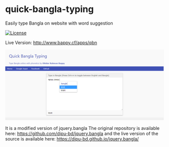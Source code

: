 # quick-bangla-typing
Easily type Bangla on website with word suggestion

[![License]()](https://github.com/ohidurbappy/quick-bangla-typing/blob/master/LICENSE)

Live Version:
http://www.bappy.cf/apps/qbn

<img src="screenshot.png"/>


It is a modified version of jquery.bangla
The original repository is available here:
https://github.com/dipu-bd/jquery.bangla
and the live version of the source is available here:
https://dipu-bd.github.io/jquery.bangla/
